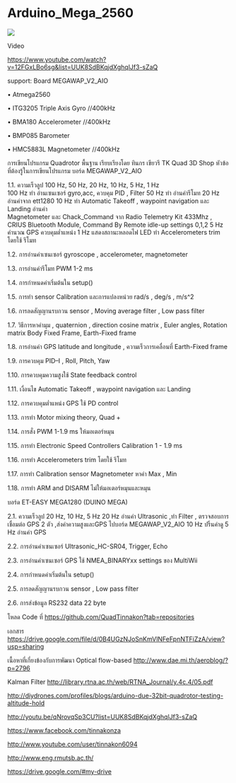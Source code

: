 Arduino_Mega_2560
=================

![](https://cloud.githubusercontent.com/assets/9403558/4783460/51b7b536-5d27-11e4-8dda-b276de87f23d.JPG)

Video

https://www.youtube.com/watch?v=12FGxLBo6sg&list=UUK8SdBKqjdXghqlJf3-sZaQ

support:  Board MEGAWAP_V2_AIO

• Atmega2560

• ITG3205 Triple Axis Gyro  //400kHz

• BMA180 Accelerometer //400kHz

• BMP085 Barometer

• HMC5883L Magnetometer //400kHz

การเขียนโปรแกรม Quadrotor พื้นฐาน เรียบเรียงโดย ทินกร   เขียวรี  TK Quad 3D Shop
หัวข้อที่ต้องรู้ในการเขียนโปรแกรม บอร์ด MEGAWAP_V2_AIO

1.1. ความเร็วลูป 100 Hz, 50 Hz, 20 Hz, 10 Hz, 5 Hz, 1 Hz  
100 Hz ทำ อ่านเซนเซอร์ gyro,acc, ควบคุม PID , Filter
50 Hz ทำ อ่านค่ารีโมท
20 Hz อ่านค่าจาก ett1280
10 Hz ทำ Automatic  Takeoff , waypoint navigation  และ Landing อ่านค่า   
Magnetometer และ Chack_Command จาก Radio Telemetry Kit 433Mhz , CRIUS Bluetooth Module, Command By Remote  idle-up settings 0,1,2
5 Hz คำนวณ GPS ควบคุมต่ำแหน่ง
1 Hz แสดงสถานะหลอดไฟ LED ทำ Accelerometers trim โดยใช้ รีโมท 

1.2. การอ่านค่าเซนเซอร์ gyroscope , accelerometer, magnetometer

1.3. การอ่านค่ารีโมท PWM 1-2 ms

1.4. การกำหนดค่าเริ่มต้นใน setup()

1.5. การทำ sensor Calibration และการแปลงหน่วย rad/s , deg/s , m/s^2

1.6. การลดสัญญานรบกวน sensor , Moving average  filter , Low pass  filter

1.7. วิธีการหาค่ามุม , quaternion , direction cosine matrix , Euler angles,  Rotation matrix
Body Fixed Frame, Earth-Fixed frame

1.8. การอ่านค่า GPS latitude and longitude , ความเร็วการเคลื่อนที่ Earth-Fixed frame

1.9. การควบคุม PID–I , Roll, Pitch, Yaw

1.10. การควบคุมความสูงใช้ State feedback control

1.11. เงื่อนไข Automatic  Takeoff , waypoint navigation  และ Landing

1.12. การควบคุมต่ำแหน่ง GPS ใช้ PD control

1.13. การทำ Motor mixing theory,  Quad +

1.14. การสั่ง PWM 1-1.9 ms ให้มอเตอร์หมุน

1.15. การทำ Electronic Speed Controllers Calibration 1 - 1.9 ms

1.16. การทำ Accelerometers trim โดยใช้ รีโมท

1.17. การทำ Calibration sensor Magnetometer หาค่า Max , Min

1.18. การทำ ARM and DISARM ไม่ให้มอเตอร์หมุนและหมุน

บอร์ด ET-EASY MEGA1280 (DUINO MEGA)

2.1. ความเร็วลูป 20 Hz, 10 Hz, 5 Hz
20 Hz อ่านค่า Ultrasonic ,ทำ Filter , ตรวจสอบการเชื่อมต่อ GPS 2 ตัว ,ส่งค่าความสูงและGPS ไปบอร์ด MEGAWAP_V2_AIO
      10 Hz ปริ้นค่าดู  5 Hz อ่านค่า GPS 

2.2. การอ่านค่าเซนเซอร์ Ultrasonic_HC-SR04, Trigger, Echo

2.3. การอ่านค่าเซนเซอร์ GPS ใช้ NMEA_BINARYxx settings ของ MultiWii

2.4. การกำหนดค่าเริ่มต้นใน setup()

2.5. การลดสัญญานรบกวน sensor , Low pass  filter

2.6. การส่งข้อมูล RS232 data 22 byte

โหลด Code ที่
https://github.com/QuadTinnakon?tab=repositories

เอกสาร
https://drive.google.com/file/d/0B4UGzNJoSnKmVlNFeFpnNTFiZzA/view?usp=sharing

เนื้อหาที่เกี่ยงข้องกับการพัฒนา
Optical flow-based 
http://www.dae.mi.th/aeroblog/?p=2796

Kalman Filter
http://library.rtna.ac.th/web/RTNA_Journal/y.4c.4/05.pdf

http://diydrones.com/profiles/blogs/arduino-due-32bit-quadrotor-testing-altitude-hold

http://youtu.be/qNrovqSp3CU?list=UUK8SdBKqjdXghqlJf3-sZaQ

https://www.facebook.com/tinnakonza

http://www.youtube.com/user/tinnakon6094

http://www.eng.rmutsb.ac.th/

https://drive.google.com/#my-drive
